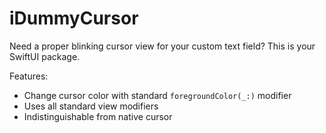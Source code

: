 # iDummyCursor

Need a proper blinking cursor view for your custom text field? This is your SwiftUI package.


Features:
* Change cursor color with standard `foregroundColor(_:)` modifier
* Uses all standard view modifiers
* Indistinguishable from native cursor
